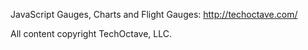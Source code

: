 JavaScript Gauges, Charts and Flight Gauges:
http://techoctave.com/


All content copyright TechOctave, LLC.

